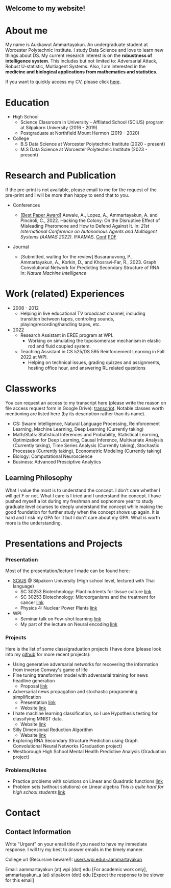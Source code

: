 ## Welcome to my website!

# About me

My name is Aukkawut Ammartayakun. An undergraduate student at Worcester Polytechnic Institute. I study Data Science and love to learn new things about DS. My current research interest is on the **robustness of intelligence system**. This includes but not limited to: Adversarial Attack, Robust U-statistic, Multiagent Systems. Also, I am interested in the **medicine and biological applications from mathematics and statistics**.

If you want to quickly access my CV, please click [here](./Aukkawut_CV.pdf).

# Education

* High School
  * Science Classroom in University - Affliated School (SCiUS) program at Silpakorn University (2016 - 2019)
  * Postgraduate at Northfield Mount Hermon (2019 - 2020)
* College
  * B.S Data Science at Worcester Polytechnic Institute (2020 - present)
  * M.S Data Science at Worcester Polytechnic Institute (2023 - present)

# Research and Publication

If the pre-print is not available, please email to me for the request of the pre-print and I will be more than happy to send that to you.

* Conferences
  * [[Best Paper Award]](https://aamas2022-conference.auckland.ac.nz/awards/best-paper-and-demonstration/) Aswale, A., Lopez, A., Ammartayakun, A. and Pinciroli, C., 2022. Hacking the Colony: On the Disruptive Effect of Misleading Pheromone and How to Defend Against It. In: *21st International Conference on Autonomous Agents and Multiagent Systems (AAMAS 2022)*. IFAAMAS. [Conf](https://aamas2022-conference.auckland.ac.nz/accepted/papers/) [PDF](https://arxiv.org/abs/2202.01808)
 
* Journal
  * [Submitted, waiting for the review] Busaranuvong, P., Ammartayakun, A., Korkin, D., and Khosravi-Far, R., 2023. Graph Convolutional Network for Predicting Secondary Structure of RNA. In: *Nature Machine Intelligence*
 

# Work (related) Experiences
* 2008 - 2012
  * Helping in live educational TV broadcast channel, including transition between tapes, controling sounds, playing/recording/handling tapes, etc.
* 2022
  * Research Assistant in EREE program at WPI. 
    * Working on simulating the topoisomerase mechanism in elastic rod and fluid coupled system.
  * Teaching Assistant in CS 525/DS 595 Reinforcement Learning in Fall 2022 at WPI.
    * Helping on technical issues, grading quizzes and assignments, hosting office hour, and answering RL related questions

# Classworks

You can request an access to my transcript here (please write the reason on file access request form in Google Drive): [transcript](https://drive.google.com/file/d/1b3ABmwZHVLM2yhVOMYPU3Ey_2JBAIamR/view?usp=sharing). Notable classes worth mentioning are listed here (by its description rather than its name).

  *  CS: Swarm Intelligence, Natural Language Processing, Reinforcement Learning, Machine Learning, Deep Learning (Currently taking)
  *  Math/Stats: Statistical Inferences and Probability, Statistical Learning, Optimization for Deep Learning, Causal Inference, Multivariate Analysis (Currently taking), Time Series Analysis (Currently taking), Stochastic Processes (Currently taking), Econometric Modeling (Currently taking)
  *  Biology: Computational Neuroscience
  *  Business: Advanced Presciptive Analytics

## Learning Philosophy

What I value the most is to understand the concept. I don't care whether I will get F or not. What I care is I tried and I understand the concept. I have pushed myself a lot during my freshman and sophomore year to study graduate level courses to deeply understand the concept while making the good foundation for further study when the concept shows up again. It is hard and I risk my GPA for it but I don't care about my GPA. What is worth more is the understanding.

# Presentations and Projects

### Presentation

Most of the presentation/lecture I made can be found here:

* [SCiUS](http://scius.sc.su.ac.th/) @ Silpakorn University (High school level, lectured with Thai language)
  * SC 30253 Biotechnology: Plant nutrients for tissue culture [link](/collections/presentation/biotech_essential_nutrients.pdf)
  * SC 30253 Biotechnology: Microorganisms and the treatment for cancer [link](/collections/presentation/Medical_Biotech%20(2).pdf)
  * Physics 4: Nuclear Power Plants [link](/collections/presentation/L14NuclearPP_lq.pdf)
* WPI
  * Seminar talk on Few-shot learning [link](/collections/presentation/ds595_optimization.pdf)
  * My part of the lecture on Neural encoding [link](/collections/presentation/Neural_encoding_2ndHalf.pdf)

### Projects

Here is the list of some class/graduation projects I have done (please look into my [github](https://github.com/aukkawut/) for more recent projects):
  * Using generative adversarial networks for recovering the information from inverse Conway's game of life
  * Fine tuning transformer model with adversarial training for news headline generation
    * Proposal [link](/collections/presentation/ds595_proposal.pdf)
  * Adversarial news propagation and stochastic programming simplification
    * Presentation [link](/collections/presentation/oie559_final.pdf)
    * Website [link](https://aukkawut.github.io/AdversarialInformationCascade)
  * I hate machine learning classification, so I use Hypothesis testing for classifying MNIST data.
    * Website [link](https://aukkawut.github.io/IHateMLClassification)
  * Silly Dimensional Reduction Algorithm
    * Website [link](https://aukkawut.info/Mom-We-have-Autoencoder-at-home)
  * Exploring RNA Secondary Structure Prediction using Graph Convolutional Neural Networks (Graduation project)
  * Westborough High School Mental Health Predictive Analysis (Graduation project)
  
### Problems/Notes

* Practice problems with solutions on Linear and Quadratic functions [link](/collections/GenMath2022/practice_problems/Quadratic.pdf)
* Problem sets (without solutions) on Linear algebra *This is quite hard for high school students* [link](/collections/GenMath2022/practice_problems/LA1_Psets.pdf)


# Contact

## Contact Information

Write "Urgent" on your email title if you need to have my immediate response. I will try my best to answer emails in the timely manner.
 
College url (Recursive beware!): [users.wpi.edu/~aammartayakun](https://users.wpi.edu/~aammartayakun)

Email: aammartayakun (at) wpi (dot) edu [For academic work only], ammartayakun_a (at) silpakorn (dot) edu [Expect the response to be slower for this email]
